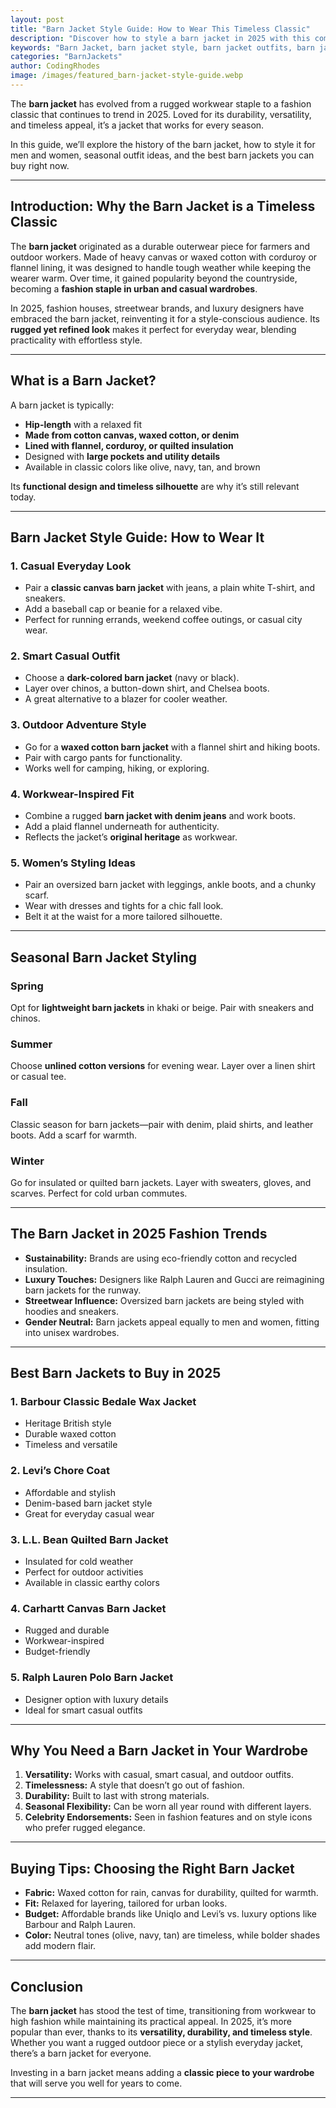 ```yaml
---
layout: post
title: "Barn Jacket Style Guide: How to Wear This Timeless Classic"
description: "Discover how to style a barn jacket in 2025 with this complete guide. Learn outfit ideas, seasonal styling tips, and why the barn jacket remains a timeless wardrobe essential."
keywords: "Barn Jacket, barn jacket style, barn jacket outfits, barn jacket fashion, how to wear barn jacket"
categories: "BarnJackets"
author: CodingRhodes
image: /images/featured_barn-jacket-style-guide.webp
---
```

 
The **barn jacket** has evolved from a rugged workwear staple to a fashion classic that continues to trend in 2025. Loved for its durability, versatility, and timeless appeal, it’s a jacket that works for every season. 

In this guide, we’ll explore the history of the barn jacket, how to style it for men and women, seasonal outfit ideas, and the best barn jackets you can buy right now.  

---

## Introduction: Why the Barn Jacket is a Timeless Classic  
The **barn jacket** originated as a durable outerwear piece for farmers and outdoor workers. Made of heavy canvas or waxed cotton with corduroy or flannel lining, it was designed to handle tough weather while keeping the wearer warm. Over time, it gained popularity beyond the countryside, becoming a **fashion staple in urban and casual wardrobes**.  

In 2025, fashion houses, streetwear brands, and luxury designers have embraced the barn jacket, reinventing it for a style-conscious audience. Its **rugged yet refined look** makes it perfect for everyday wear, blending practicality with effortless style.  

---

## What is a Barn Jacket?  
A barn jacket is typically:  
- **Hip-length** with a relaxed fit  
- **Made from cotton canvas, waxed cotton, or denim**  
- **Lined with flannel, corduroy, or quilted insulation**  
- Designed with **large pockets and utility details**  
- Available in classic colors like olive, navy, tan, and brown  

Its **functional design and timeless silhouette** are why it’s still relevant today.  

---

## Barn Jacket Style Guide: How to Wear It  

### 1. Casual Everyday Look  
- Pair a **classic canvas barn jacket** with jeans, a plain white T-shirt, and sneakers.  
- Add a baseball cap or beanie for a relaxed vibe.  
- Perfect for running errands, weekend coffee outings, or casual city wear.  

### 2. Smart Casual Outfit  
- Choose a **dark-colored barn jacket** (navy or black).  
- Layer over chinos, a button-down shirt, and Chelsea boots.  
- A great alternative to a blazer for cooler weather.  

### 3. Outdoor Adventure Style  
- Go for a **waxed cotton barn jacket** with a flannel shirt and hiking boots.  
- Pair with cargo pants for functionality.  
- Works well for camping, hiking, or exploring.  

### 4. Workwear-Inspired Fit  
- Combine a rugged **barn jacket with denim jeans** and work boots.  
- Add a plaid flannel underneath for authenticity.  
- Reflects the jacket’s **original heritage** as workwear.  

### 5. Women’s Styling Ideas  
- Pair an oversized barn jacket with leggings, ankle boots, and a chunky scarf.  
- Wear with dresses and tights for a chic fall look.  
- Belt it at the waist for a more tailored silhouette.  

---

## Seasonal Barn Jacket Styling  

### Spring  
Opt for **lightweight barn jackets** in khaki or beige. Pair with sneakers and chinos.  

### Summer  
Choose **unlined cotton versions** for evening wear. Layer over a linen shirt or casual tee.  

### Fall  
Classic season for barn jackets—pair with denim, plaid shirts, and leather boots. Add a scarf for warmth.  

### Winter  
Go for insulated or quilted barn jackets. Layer with sweaters, gloves, and scarves. Perfect for cold urban commutes.  

---

## The Barn Jacket in 2025 Fashion Trends  
- **Sustainability:** Brands are using eco-friendly cotton and recycled insulation.  
- **Luxury Touches:** Designers like Ralph Lauren and Gucci are reimagining barn jackets for the runway.  
- **Streetwear Influence:** Oversized barn jackets are being styled with hoodies and sneakers.  
- **Gender Neutral:** Barn jackets appeal equally to men and women, fitting into unisex wardrobes.  

---

## Best Barn Jackets to Buy in 2025  

### 1. Barbour Classic Bedale Wax Jacket  
- Heritage British style  
- Durable waxed cotton  
- Timeless and versatile  

### 2. Levi’s Chore Coat  
- Affordable and stylish  
- Denim-based barn jacket style  
- Great for everyday casual wear  

### 3. L.L. Bean Quilted Barn Jacket  
- Insulated for cold weather  
- Perfect for outdoor activities  
- Available in classic earthy colors  

### 4. Carhartt Canvas Barn Jacket  
- Rugged and durable  
- Workwear-inspired  
- Budget-friendly  

### 5. Ralph Lauren Polo Barn Jacket  
- Designer option with luxury details  
- Ideal for smart casual outfits  

---

## Why You Need a Barn Jacket in Your Wardrobe  
1. **Versatility:** Works with casual, smart casual, and outdoor outfits.  
2. **Timelessness:** A style that doesn’t go out of fashion.  
3. **Durability:** Built to last with strong materials.  
4. **Seasonal Flexibility:** Can be worn all year round with different layers.  
5. **Celebrity Endorsements:** Seen in fashion features and on style icons who prefer rugged elegance.  

---

## Buying Tips: Choosing the Right Barn Jacket  
- **Fabric:** Waxed cotton for rain, canvas for durability, quilted for warmth.  
- **Fit:** Relaxed for layering, tailored for urban looks.  
- **Budget:** Affordable brands like Uniqlo and Levi’s vs. luxury options like Barbour and Ralph Lauren.  
- **Color:** Neutral tones (olive, navy, tan) are timeless, while bolder shades add modern flair.  

---

## Conclusion  
The **barn jacket** has stood the test of time, transitioning from workwear to high fashion while maintaining its practical appeal. In 2025, it’s more popular than ever, thanks to its **versatility, durability, and timeless style**. Whether you want a rugged outdoor piece or a stylish everyday jacket, there’s a barn jacket for everyone.  

Investing in a barn jacket means adding a **classic piece to your wardrobe** that will serve you well for years to come.  

---
